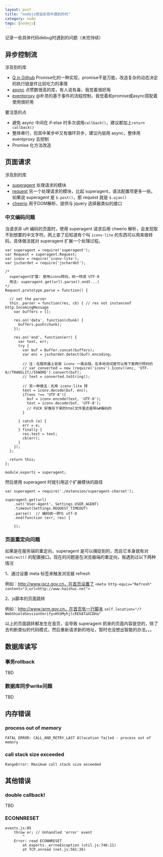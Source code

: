 ```yaml
---
layout: post
title: "nodejs爬虫实现中遇到的坑"
category: node
tags: [nodejs]
---
```


记录一些具体代码debug时遇到的问题（未完待续）

<!-- more -->

异步控制流
----------

涉及到的库

- [Q in Github](https://github.com/kriskowal/q) Promise化的一种实现，promise不是万能，改造复杂的动态决定的执行链是件比较吃力的事情
- [async](https://github.com/caolan/async) 点赞数很高的库，有人说有毒，我觉着很好用
- [eventproxy](https://github.com/JacksonTian/eventproxy) @朴灵的基于事件的流程控制，我觉着和promise或async搭配着使用很好用

要注意的点

- 避免 async 中间在 if-else 时多次调用`callback()`，建议都加上`return callback()`
- 整体串行，但其中某步中又有循环异步，建议内层用 async，整体用 eventproxy 去控制
- Promise 化方法改造



页面请求
---------

涉及到的库

- [superagent](http://visionmedia.github.io/superagent/) 处理请求的模块
- [request](https://github.com/request/request) 另一个处理请求的模块，比起 superagent，语法配置项更多一些。如果说 superagent 是 `$.post()`，那 request 就是 `$.ajax()`
- [cheerio](https://github.com/cheeriojs/cheerio) 用于DOM解析，提供与 jquery 选择器类似的接口


### 中文编码问题

当请求非 uft 编码的页面时，使用 superagent 请求后用 cheerio 解析，会发现取不到想要的中文字符。网上查了后知道有个叫 `iconv-lite` 的东西可以用来做转码，具体做法就对 superagent 扩展一个处理过程。

```
var superagent = require('superagent');
var Request = superagent.Request;
var iconv = require('iconv-lite');
var jschardet = require('jschardet');

/*
  superagent扩展: 使用iconv转码，统一转成 UTF-8
  用法: superagent.get(url).parse().end(...)
*/
Request.prototype.parse = function() {

  // set the parser
  this._parser = function(res, cb) { // res not instanceof http.IncomingMessage
    var buffers = [];

    res.on('data', function(chunk) {
      buffers.push(chunk);
    });

    res.on('end', function(err) {
      var text, err;
      try {
        var buf = Buffer.concat(buffers);
        var enc = jschardet.detect(buf).encoding;

        // 注：在服务器上安装 iconv 一直出错，在本地测试是可以用下面两行转码的
        // var converted = new (require('iconv').Iconv)(enc, 'UTF-8//TRANSLIT//IGNORE').convert(buf);
        // text = converted.toString();

        // 另一种做法：先用 iconv-lite 转
        text = iconv.decode(buf, enc);
        if(enc !== 'UTF-8'){
          buf = iconv.encode(text, 'UTF-8');
          text = iconv.decode(buf, 'UTF-8');
          // FUCK 好像存下来的html文件里还是带&#编码的
        }
      
      } catch (e) {
        err = e;
      } finally {
        res.text = text;
        cb(err);
      }
    });
  };

  return this;
};

module.exports = superagent;
```

然后使用 superagent 时就引用这个扩展模块的路径

```
var superagent = require('./extension/superagent-charset');

superagent.get(url)
    .set('User-Agent', Settings.USER_AGENT)
    .timeout(Settings.REQUEST_TIMEOUT)
    .parse()  // 编码统一转化 utf-8
    .end(function (err, res) {

    });
```


### 页面重定向问题

如果是在服务端的重定向，superagent 是可以捕捉到的，而且它本身就有对 `redirect()` 的配置接口。现在的问题是在浏览器端的重定向，我遇到过以下两种情况

1、通过设置 meta 标签来触发浏览器 refresh

例如：http://www.jscz.gov.cn，在首页设置了 `<meta http-equiv="Refresh" content="3;url=http://www.haishui.net">`

2、js脚本的页面跳转

例如：http://www.jsrm.gov.cn，在首页有一行脚本 `self.location="/?WebShieldSessionVerify=HtUMyhjlcREk8TaXCDHa"`

以上的页面跳转都发生在首页，会导致 superagent 抓来的页面内容是空的，除了去判断类似的代码模式，然后重新请求新的地址，暂时也没想出智能的办法。。。



数据库读写
---------

### 事务rollback

TBD

### 数据库同步write问题

TBD



内存错误
--------

### process out of memory

```
FATAL ERROR: CALL_AND_RETRY_LAST Allocation failed - process out of memory
```

### call stack size exceeded

```
RangeError: Maximum call stack size exceeded
```



其他错误
--------

### double callback!

TBD

### ECONNRESET

```
events.js:85
    throw er; // Unhandled 'error' event
        ^
    Error: read ECONNRESET
        at exports._errnoException (util.js:746:11)
        at TCP.onread (net.js:561:26)
```

